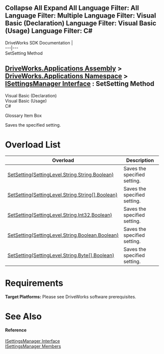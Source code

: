        

 Collapse All Expand All  Language Filter: All  Language Filter: Multiple  Language Filter: Visual Basic (Declaration) Language Filter: Visual Basic (Usage) Language Filter: C#  
---  
DriveWorks SDK Documentation  |   
---|---  
SetSetting Method   
  
[DriveWorks.Applications Assembly](topic13.md) > [DriveWorks.Applications Namespace](topic16.md) > [ISettingsManager Interface](topic442.md) : SetSetting Method  
---  
  
Visual Basic (Declaration)    
Visual Basic (Usage)    
C# 

Glossary Item Box

Saves the specified setting. 

# Overload List

Overload| Description  
---|---  
[SetSetting(SettingLevel,String,String,Boolean)](topic455.md)| Saves the specified setting.   
[SetSetting(SettingLevel,String,String[],Boolean)](topic456.md)| Saves the specified setting.   
[SetSetting(SettingLevel,String,Int32,Boolean)](topic457.md)| Saves the specified setting.   
[SetSetting(SettingLevel,String,Boolean,Boolean)](topic458.md)| Saves the specified setting.   
[SetSetting(SettingLevel,String,Byte[],Boolean)](topic459.md)| Saves the specified setting.   
  
# Requirements

**Target Platforms:** Please see DriveWorks software prerequisites.

# See Also

#### Reference

[ISettingsManager Interface](topic442.md)   
[ISettingsManager Members](topic443.md)


